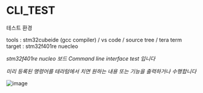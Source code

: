 # CLI_TEST

테스트 환경

tools  : stm32cubeide (gcc compiler) / vs code / source tree / tera term
target : stm32f401re nuecleo


*stm32f401re nucleo 보드 Command line interface test 입니다*

*미리 등록된 명령어를 테라텀에서 치면 원하는 내용 또는 기능을 출력하거나 수행합니다*


![image](https://github.com/KpuFish/CLI_TEST/assets/43401975/3878da64-53e8-48fc-aaf3-2fc8418b54c4)
